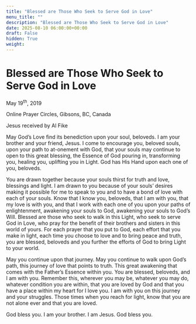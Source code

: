 ```yaml
---
title: "Blessed are Those Who Seek to Serve God in Love"
menu_title: ""
description: "Blessed are Those Who Seek to Serve God in Love"
date: 2025-08-10 06:00:00+00:00
draft: False
hidden: True
weight:
---
```

# Blessed are Those Who Seek to Serve God in Love

May 19<sup>th</sup>, 2019

Online Prayer Circles, Gibsons, BC, Canada

Jesus received by Al Fike

May God’s Love find its benediction upon your soul, beloveds. I am your brother and your friend, Jesus. I come to encourage you, beloved souls, upon your path to at-onement with God, that your souls may continue to open to this great blessing, the Essence of God pouring in, transforming you, healing you, uplifting you in Light. God has His Hand upon each one of you, beloveds.

You are drawn together because your souls thirst for truth and love, blessings and light. I am drawn to you because of your souls’ desires making it possible for me to speak to you and to have a bond of love with each of your souls. Know that I know you, beloveds, that I am with you, that my love is with you, and that I work with each one of you upon your paths of enlightenment, awakening your souls to God, awakening your souls to God’s Will. Blessed are those who seek to walk in this Light, who seek to serve God in Love, who pray for the benefit of their brothers and sisters in this world of yours. For each prayer that you put to God, each effort that you make in light, each time you choose to love and to bring peace and truth, you are blessed, beloveds and you further the efforts of God to bring Light to your world.

May you continue upon that journey.  May you continue to walk upon God’s path, this journey of love that points to truth. This great awakening that comes with the Father’s Essence within you. You are blessed, beloveds, and I am with you. Remember this, wherever you may be, whatever you may do, whatever condition you are within, that you are loved by God and that you have a place within my heart for I love you. I am with you on this journey and your struggles. Those times when you reach for light, know that you are not alone ever and that you are loved.

God bless you. I am your brother. I am Jesus. God bless you.
